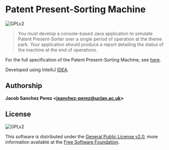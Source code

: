 # Patent Present-Sorting Machine

![GPLv2][license-badge]

> You must develop a console-based Java application to simulate Patent Present-Sorter over a single period of operation at the theme park. Your application should produce a report detailing the status of the machine at the end of operations.

For the full specification of the Patent Present-Sorting Machine, see [here][docs].



Developed using IntelliJ [IDEA][idea].



## Authorship

**Jacob Sanchez Perez \<jsanchez-perez@uclan.ac.uk>**



## License

![GPLv2][license-badge]

This software is distributed under the [General Public License v2.0][license], more information available at the [Free Software Foundation][gnu].


[uclan]: https://uclan.ac.uk

[license]: LICENSE "General Public License"
[gnu]: https://www.gnu.org/licenses/old-licenses/gpl-2.0.html "Free Software Foundation"

[license-badge]: https://img.shields.io/github/license/jacobszpz/PatentPresent-SortingMachine

[idea]: https://www.jetbrains.com/idea/
[docs]: CO3408_Assignment_Part_1_2022-23.pdf
